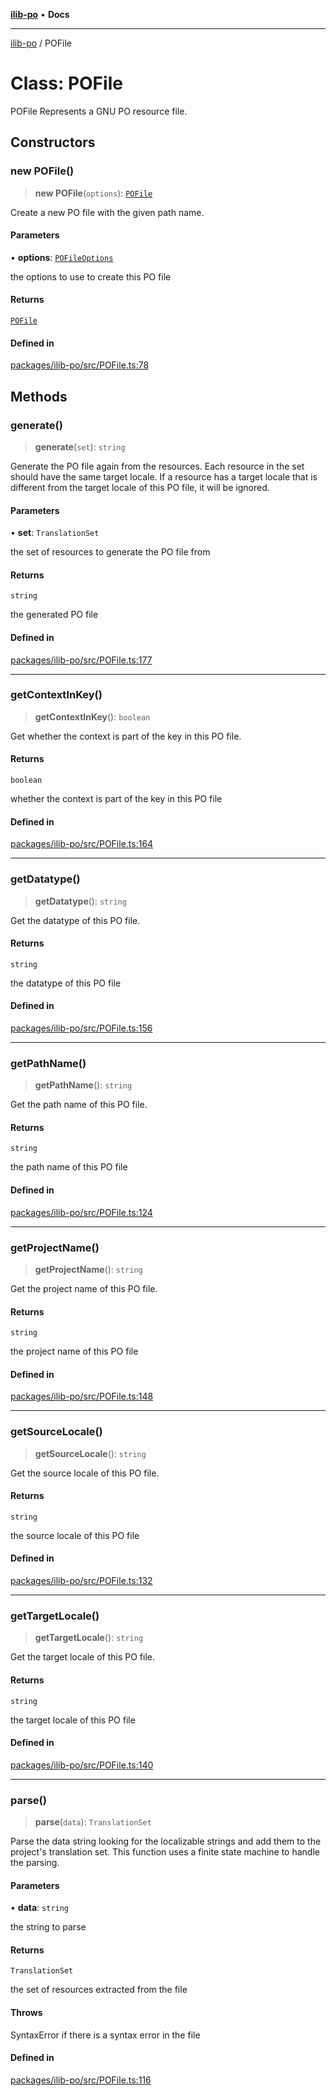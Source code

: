 [**ilib-po**](../index.md) • **Docs**

***

[ilib-po](../index.md) / POFile

# Class: POFile

POFile
Represents a GNU PO resource file.

## Constructors

### new POFile()

> **new POFile**(`options`): [`POFile`](POFile.md)

Create a new PO file with the given path name.

#### Parameters

• **options**: [`POFileOptions`](../type-aliases/POFileOptions.md)

the options to use to create this PO file

#### Returns

[`POFile`](POFile.md)

#### Defined in

[packages/ilib-po/src/POFile.ts:78](https://github.com/iLib-js/ilib-mono/blob/c0fae8bde5f06bd45cef09be8f7ab667ccfdb8fe/packages/ilib-po/src/POFile.ts#L78)

## Methods

### generate()

> **generate**(`set`): `string`

Generate the PO file again from the resources. Each resource in the set
should have the same target locale. If a resource has a target locale
that is different from the target locale of this PO file, it will be
ignored.

#### Parameters

• **set**: `TranslationSet`

the set of resources to generate the PO file from

#### Returns

`string`

the generated PO file

#### Defined in

[packages/ilib-po/src/POFile.ts:177](https://github.com/iLib-js/ilib-mono/blob/c0fae8bde5f06bd45cef09be8f7ab667ccfdb8fe/packages/ilib-po/src/POFile.ts#L177)

***

### getContextInKey()

> **getContextInKey**(): `boolean`

Get whether the context is part of the key in this PO file.

#### Returns

`boolean`

whether the context is part of the key in this PO file

#### Defined in

[packages/ilib-po/src/POFile.ts:164](https://github.com/iLib-js/ilib-mono/blob/c0fae8bde5f06bd45cef09be8f7ab667ccfdb8fe/packages/ilib-po/src/POFile.ts#L164)

***

### getDatatype()

> **getDatatype**(): `string`

Get the datatype of this PO file.

#### Returns

`string`

the datatype of this PO file

#### Defined in

[packages/ilib-po/src/POFile.ts:156](https://github.com/iLib-js/ilib-mono/blob/c0fae8bde5f06bd45cef09be8f7ab667ccfdb8fe/packages/ilib-po/src/POFile.ts#L156)

***

### getPathName()

> **getPathName**(): `string`

Get the path name of this PO file.

#### Returns

`string`

the path name of this PO file

#### Defined in

[packages/ilib-po/src/POFile.ts:124](https://github.com/iLib-js/ilib-mono/blob/c0fae8bde5f06bd45cef09be8f7ab667ccfdb8fe/packages/ilib-po/src/POFile.ts#L124)

***

### getProjectName()

> **getProjectName**(): `string`

Get the project name of this PO file.

#### Returns

`string`

the project name of this PO file

#### Defined in

[packages/ilib-po/src/POFile.ts:148](https://github.com/iLib-js/ilib-mono/blob/c0fae8bde5f06bd45cef09be8f7ab667ccfdb8fe/packages/ilib-po/src/POFile.ts#L148)

***

### getSourceLocale()

> **getSourceLocale**(): `string`

Get the source locale of this PO file.

#### Returns

`string`

the source locale of this PO file

#### Defined in

[packages/ilib-po/src/POFile.ts:132](https://github.com/iLib-js/ilib-mono/blob/c0fae8bde5f06bd45cef09be8f7ab667ccfdb8fe/packages/ilib-po/src/POFile.ts#L132)

***

### getTargetLocale()

> **getTargetLocale**(): `string`

Get the target locale of this PO file.

#### Returns

`string`

the target locale of this PO file

#### Defined in

[packages/ilib-po/src/POFile.ts:140](https://github.com/iLib-js/ilib-mono/blob/c0fae8bde5f06bd45cef09be8f7ab667ccfdb8fe/packages/ilib-po/src/POFile.ts#L140)

***

### parse()

> **parse**(`data`): `TranslationSet`

Parse the data string looking for the localizable strings and add them to the
project's translation set. This function uses a finite state machine to
handle the parsing.

#### Parameters

• **data**: `string`

the string to parse

#### Returns

`TranslationSet`

the set of resources extracted from the file

#### Throws

SyntaxError if there is a syntax error in the file

#### Defined in

[packages/ilib-po/src/POFile.ts:116](https://github.com/iLib-js/ilib-mono/blob/c0fae8bde5f06bd45cef09be8f7ab667ccfdb8fe/packages/ilib-po/src/POFile.ts#L116)
